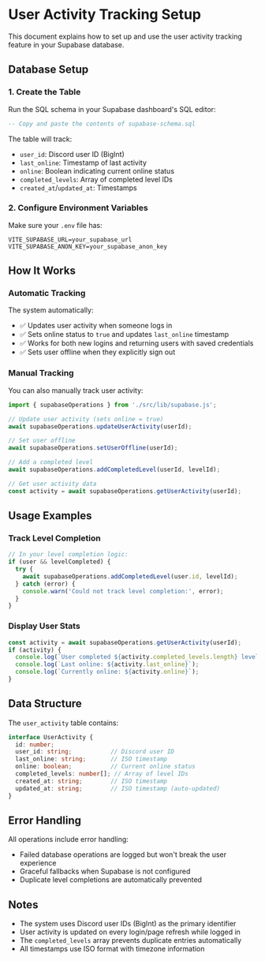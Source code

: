# User Activity Tracking Setup

This document explains how to set up and use the user activity tracking feature in your Supabase database.

## Database Setup

### 1. Create the Table

Run the SQL schema in your Supabase dashboard's SQL editor:

```sql
-- Copy and paste the contents of supabase-schema.sql
```

The table will track:
- `user_id`: Discord user ID (BigInt)
- `last_online`: Timestamp of last activity
- `online`: Boolean indicating current online status
- `completed_levels`: Array of completed level IDs
- `created_at`/`updated_at`: Timestamps

### 2. Configure Environment Variables

Make sure your `.env` file has:
```env
VITE_SUPABASE_URL=your_supabase_url
VITE_SUPABASE_ANON_KEY=your_supabase_anon_key
```

## How It Works

### Automatic Tracking
The system automatically:
- ✅ Updates user activity when someone logs in
- ✅ Sets online status to `true` and updates `last_online` timestamp
- ✅ Works for both new logins and returning users with saved credentials
- ✅ Sets user offline when they explicitly sign out

### Manual Tracking
You can also manually track user activity:

```javascript
import { supabaseOperations } from './src/lib/supabase.js';

// Update user activity (sets online = true)
await supabaseOperations.updateUserActivity(userId);

// Set user offline
await supabaseOperations.setUserOffline(userId);

// Add a completed level
await supabaseOperations.addCompletedLevel(userId, levelId);

// Get user activity data
const activity = await supabaseOperations.getUserActivity(userId);
```

## Usage Examples

### Track Level Completion
```javascript
// In your level completion logic:
if (user && levelCompleted) {
  try {
    await supabaseOperations.addCompletedLevel(user.id, levelId);
  } catch (error) {
    console.warn('Could not track level completion:', error);
  }
}
```

### Display User Stats
```javascript
const activity = await supabaseOperations.getUserActivity(userId);
if (activity) {
  console.log(`User completed ${activity.completed_levels.length} levels`);
  console.log(`Last online: ${activity.last_online}`);
  console.log(`Currently online: ${activity.online}`);
}
```

## Data Structure

The `user_activity` table contains:

```typescript
interface UserActivity {
  id: number;
  user_id: string;           // Discord user ID
  last_online: string;       // ISO timestamp
  online: boolean;           // Current online status
  completed_levels: number[]; // Array of level IDs
  created_at: string;        // ISO timestamp
  updated_at: string;        // ISO timestamp (auto-updated)
}
```

## Error Handling

All operations include error handling:
- Failed database operations are logged but won't break the user experience
- Graceful fallbacks when Supabase is not configured
- Duplicate level completions are automatically prevented

## Notes

- The system uses Discord user IDs (BigInt) as the primary identifier
- User activity is updated on every login/page refresh while logged in
- The `completed_levels` array prevents duplicate entries automatically
- All timestamps use ISO format with timezone information